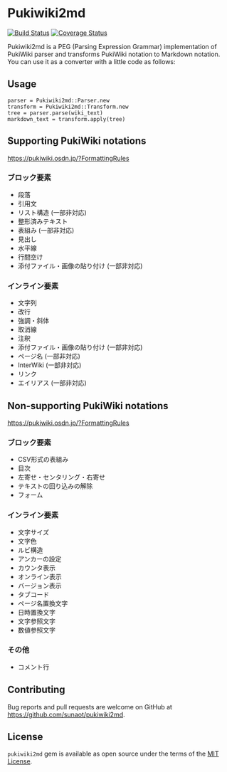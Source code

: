 # Pukiwiki2md

[![Build Status](https://travis-ci.org/sunaot/pukiwiki2md.svg?branch=master)](https://travis-ci.org/sunaot/pukiwiki2md)
[![Coverage Status](https://coveralls.io/repos/github/sunaot/pukiwiki2md/badge.svg?branch=master)](https://coveralls.io/github/sunaot/pukiwiki2md?branch=master)

Pukiwiki2md is a PEG (Parsing Expression Grammar) implementation of PukiWiki parser and transforms PukiWiki notation to Markdown notation. You can use it as a converter with a little code as follows:

## Usage

```
parser = Pukiwiki2md::Parser.new
transform = Pukiwiki2md::Transform.new
tree = parser.parse(wiki_text)
markdown_text = transform.apply(tree)
```

## Supporting PukiWiki notations

https://pukiwiki.osdn.jp/?FormattingRules

### ブロック要素

- 段落
- 引用文
- リスト構造 (一部非対応)
- 整形済みテキスト
- 表組み (一部非対応)
- 見出し
- 水平線
- 行間空け
- 添付ファイル・画像の貼り付け (一部非対応)

### インライン要素

- 文字列
- 改行
- 強調・斜体
- 取消線
- 注釈
- 添付ファイル・画像の貼り付け (一部非対応)
- ページ名 (一部非対応)
- InterWiki (一部非対応)
- リンク
- エイリアス (一部非対応)

## Non-supporting PukiWiki notations

https://pukiwiki.osdn.jp/?FormattingRules

### ブロック要素

- CSV形式の表組み
- 目次
- 左寄せ・センタリング・右寄せ
- テキストの回り込みの解除
- フォーム

### インライン要素

- 文字サイズ
- 文字色
- ルビ構造
- アンカーの設定
- カウンタ表示
- オンライン表示
- バージョン表示
- タブコード
- ページ名置換文字
- 日時置換文字
- 文字参照文字
- 数値参照文字

### その他

- コメント行

## Contributing

Bug reports and pull requests are welcome on GitHub at https://github.com/sunaot/pukiwiki2md.


## License

`pukiwiki2md` gem is available as open source under the terms of the [MIT License](http://opensource.org/licenses/MIT).


